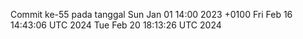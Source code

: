 Commit ke-55 pada tanggal Sun Jan 01 14:00 2023 +0100
Fri Feb 16 14:43:06 UTC 2024
Tue Feb 20 18:13:26 UTC 2024
